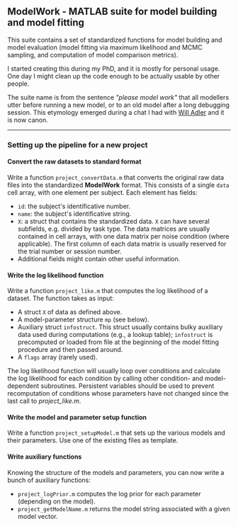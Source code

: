 ## ModelWork - MATLAB suite for model building and model fitting

This suite contains a set of standardized functions for model building and model evaluation (model fitting via maximum likelihood and MCMC sampling, and computation of model comparison metrics).

I started creating this during my PhD, and it is mostly for personal usage.
One day I might clean up the code enough to be actually usable by other people.

The suite name is from the sentence *"please model work"* that all modellers utter before running a new model, or to an old model after a long debugging session. This etymology emerged during a chat I had with [Will Adler](https://github.com/wtadler) and it is now canon.

---

### Setting up the pipeline for a new project

#### Convert the raw datasets to standard format

Write a function `project_convertData.m` that converts the original raw data files into the standardized **ModelWork** format. This consists of a single `data` cell array, with one element per subject. Each element has fields:
- `id`: the subject's identificative number.
- `name`: the subject's identificative string.
- `X`: a struct that contains the standardized data. `X` can have several subfields, e.g. divided by task type. The data matrices are usually contained in cell arrays, with one data matrix per noise condition (where applicable). The first column of each data matrix is usually reserved for the trial number or session number.
- Additional fields might contain other useful information.

#### Write the log likelihood function

Write a function `project_like.m` that computes the log likelihood of a dataset. The function takes as input:
- A struct `X` of data as defined above.
- A model-parameter structure `mp` (see below). 
- Auxiliary struct `infostruct`. This struct usually contains bulky auxiliary data used during computations (e.g., a lookup table); `infostruct` is precomputed or loaded from file at the beginning of the model fitting procedure and then passed around.
- A `flags` array (rarely used).

The log likelihood function will usually loop over conditions and calculate the log likelihood for each condition by calling other condition- and model- dependent subroutines. Persistent variables should be used to prevent recomputation of conditions whose parameters have not changed since the last call to *project_like.m*.

#### Write the model and parameter setup function

Write a function `project_setupModel.m` that sets up the various models and their parameters. Use one of the existing files as template.

#### Write auxiliary functions

Knowing the structure of the models and parameters, you can now write a bunch of auxiliary functions:

- `project_logPrior.m` computes the log prior for each parameter (depending on the model).
- `project_getModelName.m` returns the model string associated with a given model vector.
